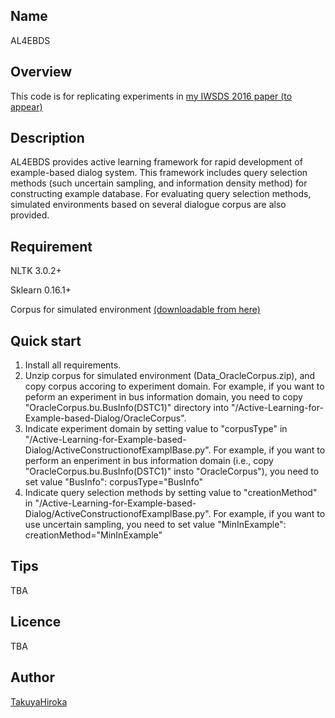 ## Name
AL4EBDS

## Overview
This code is for replicating experiments in [my IWSDS 2016 paper (to appear)](http://www.iwsds.org/)

## Description
AL4EBDS provides active learning framework for rapid development of example-based dialog system.
This framework includes query selection methods (such uncertain sampling, and information density method) for constructing example database.
For evaluating query selection methods, simulated environments based on several dialogue corpus are also provided. 

## Requirement
NLTK 3.0.2+

Sklearn 0.16.1+

Corpus for simulated environment [(downloadable from here)](https://www.dropbox.com/s/n7s8nd0x8jv4zbh/Data_OracleCorpus.zip?dl=0)

## Quick start 
1. Install all requirements. 
2. Unzip corpus for simulated environment (Data_OracleCorpus.zip), and copy corpus accoring to experiment domain. For example, if you want to peform an experiment in bus information domain, you need to copy "OracleCorpus.bu.BusInfo(DSTC1)" directory into "/Active-Learning-for-Example-based-Dialog/OracleCorpus".
3. Indicate experiment domain by setting value to "corpusType" in "/Active-Learning-for-Example-based-Dialog/ActiveConstructionofExamplBase.py". For example, if you want to perform an enperiment in bus information domain (i.e., copy "OracleCorpus.bu.BusInfo(DSTC1)" insto "OracleCorpus"), you need to set value "BusInfo": corpusType="BusInfo"
4. Indicate query selection methods by setting value to "creationMethod" in "/Active-Learning-for-Example-based-Dialog/ActiveConstructionofExamplBase.py". For example, if you want to use uncertain sampling, you need to set value "MinInExample": creationMethod="MinInExample"

## Tips
TBA

## Licence
TBA

## Author

[TakuyaHiroka](http://isw3.naist.jp/~takuya-h/)

